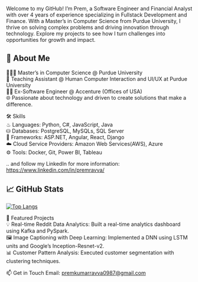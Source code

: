 Welcome to my GitHub! I’m Prem, a Software Engineer and Financial Analyst with over 4 years of experience specializing in Fullstack Development and Finance. With a Master’s in Computer Science from Purdue University, I thrive on solving complex problems and driving innovation through technology. Explore my projects to see how I turn challenges into opportunities for growth and impact.

## 🚀 About Me<br>
👨🏻‍🎓 Master’s in Computer Science @ Purdue University<br>
💼 Teaching Assistant @ Human Computer Interaction and UI/UX at Purdue University<br>
👨‍💻 Ex-Software Engineer @ Accenture (Offices of USA)<br>
🌐 Passionate about technology and driven to create solutions that make a difference.<br>

🛠 Skills <br>
♨ Languages: Python, C#, JavaScript, Java<br>
⛁ Databases: PostgreSQL, MySQLs, SQL Server<br>
🧩 Frameworks:  ASP.NET, Angular, React, Django<br>
☁️ Cloud Service Providers: Amazon Web Services(AWS), Azure <br>
⚙️ Tools: Docker, Git, Power BI, Tableau<br>

.. and follow my LinkedIn for more information: https://www.linkedin.com/in/premravva/

## 📈 GitHub Stats



[![Top Langs](https://github-readme-stats.vercel.app/api/top-langs/?username=Premravva&layout=compact&theme=radical)](https://github.com/anuraghazra/github-readme-stats)


🌟 Featured Projects<br>
💡 Real-time Reddit Data Analytics: Built a real-time analytics dashboard using Kafka and PySpark.<br>
🖼️ Image Captioning with Deep Learning: Implemented a DNN using LSTM units and Google’s Inception-Resnet-v2.<br>
📊 Customer Pattern Analysis: Executed customer segmentation with clustering techniques.<br>

📫 Get in Touch
Email: premkumarravva0987@gmail.com
